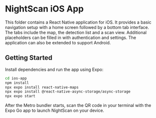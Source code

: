 # NightScan iOS App

This folder contains a React Native application for iOS.
It provides a basic navigation setup with a home screen followed by a bottom tab
interface. The tabs include the map, the detection list and a scan view.
Additional placeholders can be filled in with authentication and settings.
The application can also be extended to support Android.

## Getting Started

Install dependencies and run the app using Expo:

```bash
cd ios-app
npm install
npx expo install react-native-maps
npx expo install @react-native-async-storage/async-storage
npx expo start
```
After the Metro bundler starts, scan the QR code in your terminal with the Expo Go app to launch NightScan on your device.

